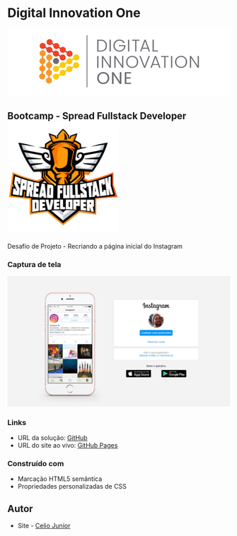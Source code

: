 # Digital Innovation One

<p align="center">
  <img src="/DIO.png" alt="DIO" title="Digital Innovation One">
</p>

## Bootcamp - Spread Fullstack Developer <img src="/Spread Fullstack Developer.PNG" alt style="max-width: 50%">

Desafio de Projeto - Recriando a página inicial do Instagram


### Captura de tela

<img src="/INSTA.PNG" alt style="max-width: 100%">


### Links

- URL da solução: [GitHub](https://github.com/AIemao/instagram-dio)
- URL do site ao vivo: [GitHub Pages](https://aiemao.github.io/instagram-dio/)



### Construído com

- Marcação HTML5 semântica
- Propriedades personalizadas de CSS


## Autor

- Site - [Celio Junior](https://www.linkedin.com/in/celio-junior-152529193/)

